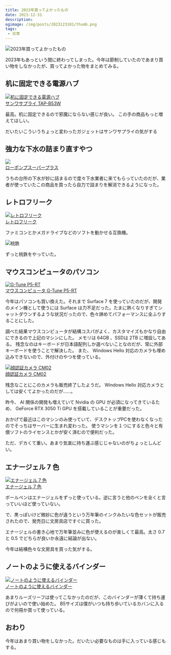 ```yaml
---
title: 2023年買ってよかったもの
date: 2023-12-31
description:
ogimage: /img/posts/2023123101/thumb.png
tags:
 - 日常
---
```


![2023年買ってよかったもの](/img/posts/2023123101/thumb.png)

2023年もあっという間に終わってしまった。今年は節制していたのであまり買い物をしなかったが、買ってよかった物をまとめてみる。

## 机に固定できる電源ハブ

[![机に固定できる電源ハブ](/img/posts/2023123101/power.png)<br>サンワサプライ TAP-B53W](https://www.amazon.co.jp/dp/B075M7MDX6?&_encoding=UTF8&tag=samidar-22&linkCode=ur2&linkId=e95ebfdac17828ca193a6f8142aeebde&camp=247&creative=1211)


最高。机に固定できるので邪魔にならない感じが良い。
この手の商品もっと増えてほしい。

だいたいこういうちょっと変わったガジェットはサンワサプライの気がする

## 強力な下水の詰まり直すやつ

<a href="https://amzn.asia/d/ieYsLFj" target="_blank">
  <img src="/img/posts/2023123101/pump.png"/><br>
  <div>ローポンプスーパープラス</div>
</a>

うちの台所の下水が妙に詰まるので度々下水業者に来てもらっていたのだが、業者が使っていたこの商品を買ったら自力で詰まりを解消できるようになった。

## レトロフリーク

[![レトロフリーク](/img/posts/2023123101/retro-freak.png)<br>レトロフリーク](https://www.cybergadget.co.jp/products/4544859100000.html)

ファミコンとかメガドライブなどのソフトを動かせる互換機。

![桃鉄](/img/posts/2023123101/gw.jpg)

ずっと桃鉄をやっていた。

## マウスコンピュータのパソコン

[![G-Tune P5-RT](/img/posts/2023123101/mouse-computer.jpg)<br>マウスコンピュータ G-Tune P5-RT](https://www.mouse-jp.co.jp/store/g/gg-tune-p5-rt/)

今年はパソコンも買い換えた。それまで Surface 7 を使っていたのだが、開発のメイン機として使うには Surface は力不足だった。たまに熱くなりすぎてシャットダウンするような状況だったので、色々諦めてパフォーマンスに全ふりすることにした。

調べた結果マウスコンピュータが結構コスパがよく、カスタマイズもかなり自由にできるので上記のマシンにした。
メモリは 64GB 、SSDは 2TB に増設してある。
残念なのはキーボードが日本語配列しか選べないことなのだが、常に外部キーボードを使うことで解決した。
また、 Windows Hello 対応のカメラも埋め込みできないので、外付けのやつを使っている。

[![顔認証カメラ CM02](/img/posts/2023123101/cm02-01.jpg)<br>顔認証カメラ CM02](https://www.mouse-jp.co.jp/store/g/gmouse-cm02/)

残念なことにこのカメラも販売終了したようだ。 Windows Hello 対応カメラとしては安くてよかったのだが……。

昨今、 AI 関係の開発も増えていて Nvidia の GPU が必須になってきているため、 GeForce RTX 3050 Ti GPU を搭載していることが重要だった。

おかげで最近はこのマシンのみ使っていて、デスクトップPCを使わなくなったのでそっちはサーバーに生まれ変わった。
使うマシンを１つにすると色々と有償ソフトのライセンスとかが安く済むので便利だった。

ただ、デカくて重い。あまり気楽に持ち運ぶ感じじゃないのがちょっとしんどい。

## エナージェル 7 色

[![エナージェル 7 色](/img/posts/2023123101/energel.webp)<br>エナージェル 7 色](https://www.pentel.co.jp/news/20231004/)

ボールペンはエナージェルをずっと使っている。逆に言うと他のペンを全くと言っていいほど使っていない。

で、黒っぽいけど微妙に色が違うという万年筆のインクみたいな色セットが販売されたので、発売日に文房具店ですぐに買った。

エナージェルの書き心地で万年筆並みに色が使えるのが楽しくて最高。太さ 0.7 と 0.5 でどちらが良いか永遠に結論が出ない。

今年は結構色々な文房具を買った気がする。

## ノートのように使えるバインダー

[![ノートのように使えるバインダー](/img/posts/2023123101/note.jpg)<br>ノートのように使えるバインダー](https://www.kokuyo-st.co.jp/stationery/campus-notebinder/)

あまりルーズリーフは使ってこなかったのだが、このバインダーが薄くて持ち運びがよいので使い始めた。
B5サイズは僕がいつも持ち歩いているカバンに入るので何冊か買って使っている。

## おわり

今年はあまり買い物をしなかった。だいたい必要なものは手に入っている感じもする。
